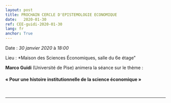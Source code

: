 ```yaml
---
layout: post
title: PROCHAIN CERCLE D'EPISTEMOLOGIE ECONOMIQUE
date:   2020-01-30
ref: CEE-guidi-2020-01-30
lang: fr
anchor: True
---
```


<i class="fas fa-table"></i> Date : *30 janvier 2020* à *18:00*

<i class="fas fa-map-marked"></i> Lieu : *Maison des Sciences Économiques, salle du 6e étage"

**Marco Guidi** (Université de Pise) animera la séance sur le thème :

####  « Pour une histoire institutionnelle de la science  économique »

<!--more-->
<br>
<hr />



